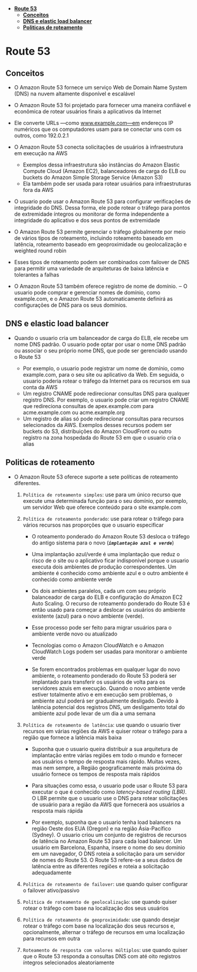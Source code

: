 - [**Route 53**](#route-53)
  - [**Conceitos**](#conceitos)
  - [**DNS e elastic load balancer**](#dns-e-elastic-load-balancer)
  - [**Politicas de roteamento**](#politicas-de-roteamento)

# **Route 53**

## **Conceitos**

- O Amazon Route 53 fornece um serviço Web de Domain Name System (DNS) na nuvem altamente disponível e escalável
- O Amazon Route 53 foi projetado para fornecer uma maneira confiável e econômica de rotear usuários finais a aplicativos da Internet
- Ele converte URLs —como www.example.com—em endereços IP numéricos que os computadores usam para se conectar uns com os outros, como 192.0.2.1

- O Amazon Route 53 conecta solicitações de usuários à infraestrutura em execução na AWS

  - Exemplos dessa infraestrutura são instâncias do Amazon Elastic Compute Cloud (Amazon EC2), balanceadores de carga do ELB ou buckets do Amazon Simple Storage Service (Amazon S3)
  - Ela também pode ser usada para rotear usuários para infraestruturas fora da AWS

- O usuario pode usar o Amazon Route 53 para configurar verificações de integridade do DNS. Dessa forma, ele pode rotear o tráfego para pontos de extremidade íntegros ou monitorar de forma independente a integridade do aplicativo e dos seus pontos de extremidade

- O Amazon Route 53 permite gerenciar o tráfego globalmente por meio de vários tipos de roteamento, incluindo roteamento baseado em latência, roteamento baseado em geoproximidade ou geolocalização e weighted round robin

- Esses tipos de roteamento podem ser combinados com failover de DNS para permitir uma variedade de arquiteturas de baixa latência e tolerantes a falhas

- O Amazon Route 53 também oferece registro de nome de domínio. ‒ O usuario pode comprar e gerenciar nomes de domínio, como example.com, e o Amazon Route 53 automaticamente definirá as configurações de DNS para os seus domínios.

## **DNS e elastic load balancer**

- Quando o usuario cria um balanceador de carga do ELB, ele recebe um nome DNS padrão. O usuario pode optar por usar o nome DNS padrão ou associar o seu próprio nome DNS, que pode ser gerenciado usando o Route 53

  - Por exemplo, o usuario pode registrar um nome de domínio, como example.com, para o seu site ou aplicativo da Web. Em seguida, o usuario poderia rotear o tráfego da Internet para os recursos em sua conta da AWS
  - Um registro CNAME pode redirecionar consultas DNS para qualquer registro DNS. Por exemplo, o usuario pode criar um registro CNAME que redireciona consultas de apex.example.com para acme.example.com ou acme.example.org
  - Um registro de alias só pode redirecionar consultas para recursos selecionados da AWS. Exemplos desses recursos podem ser buckets do S3, distribuições do Amazon CloudFront ou outro registro na zona hospedada do Route 53 em que o usuario cria o alias

## **Politicas de roteamento**

- O Amazon Route 53 oferece suporte a sete políticas de roteamento diferentes.

  1.  `Política de roteamento simples`: use para um único recurso que execute uma determinada função para o seu domínio, por exemplo, um servidor Web que oferece conteúdo para o site example.com

  2.  `Política de roteamento ponderado`: use para rotear o tráfego para vários recursos nas proporções que o usuario especificar

      - O roteamento ponderado do Amazon Route 53 desloca o tráfego do antigo sistema para o novo (**_`implantação azul e verde`_**)

      - Uma implantação azul/verde é uma implantação que reduz o risco de o site ou o aplicativo ficar indisponível porque o usuario executa dois ambientes de produção correspondentes. Um ambiente é conhecido como ambiente azul e o outro ambiente é conhecido como ambiente verde

      - Os dois ambientes paralelos, cada um com seu próprio balanceador de carga do ELB e configuração do Amazon EC2 Auto Scaling. O recurso de roteamento ponderado do Route 53 é então usado para começar a deslocar os usuários do ambiente existente (azul) para o novo ambiente (verde).

      - Esse processo pode ser feito para migrar usuários para o ambiente verde novo ou atualizado

      - Tecnologias como o Amazon CloudWatch e o Amazon CloudWatch Logs podem ser usadas para monitorar o ambiente verde

      - Se forem encontrados problemas em qualquer lugar do novo ambiente, o roteamento ponderado do Route 53 poderá ser implantado para transferir os usuários de volta para os servidores azuis em execução. Quando o novo ambiente verde estiver totalmente ativo e em execução sem problemas, o ambiente azul poderá ser gradualmente desligado. Devido à latência potencial dos registros DNS, um desligamento total do ambiente azul pode levar de um dia a uma semana

  3.  `Política de roteamento de latência`: use quando o usuario tiver recursos em várias regiões da AWS e quiser rotear o tráfego para a região que fornece a latência mais baixa

      - Suponha que o usuario queira distribuir a sua arquitetura de implantação entre várias regiões em todo o mundo e fornecer aos usuários o tempo de resposta mais rápido. Muitas vezes, mas nem sempre, a Região geograficamente mais próxima do usuário fornece os tempos de resposta mais rápidos

      - Para situações como essa, o usuario pode usar o Route 53 para executar o que é conhecido como _latency-based routing (LBR)_. O LBR permite que o usuario use o DNS para rotear solicitações de usuário para a região da AWS que fornecerá aos usuários a resposta mais rápida

      - Por exemplo, suponha que o usuario tenha load balancers na região Oeste dos EUA (Oregon) e na região Ásia-Pacífico (Sydney). O usuario criou um conjunto de registros de recursos de latência no Amazon Route 53 para cada load balancer. Um usuário em Barcelona, Espanha, insere o nome do seu domínio em um navegador, O DNS roteia a solicitação para um servidor de nomes do Route 53. O Route 53 refere-se a seus dados de latência entre as diferentes regiões e roteia a solicitação adequadamente

  4.  `Política de roteamento de failover`: use quando quiser configurar o failover ativo/passivo

  5.  `Política de roteamento de geolocalização`: use quando quiser rotear o tráfego com base na localização dos seus usuários

  6.  `Política de roteamento de geoproximidade`: use quando desejar rotear o tráfego com base na localização dos seus recursos e, opcionalmente, alternar o tráfego de recursos em uma localização para recursos em outra

  7.  `Roteamento de resposta com valores múltiplos`: use quando quiser que o Route 53 responda a consultas DNS com até oito registros íntegros selecionados aleatoriamente
